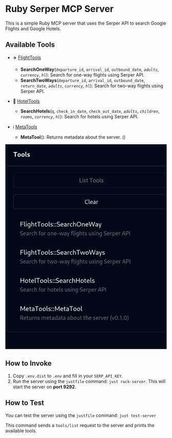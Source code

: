 # Ruby Serper MCP Server

This is a simple Ruby MCP server that uses the Serper API to search Google Flights and Google Hotels.

## Available Tools

*   ✈️ [FlightTools](lib/flight_tools.rb)
    *   **SearchOneWay**(`departure_id`, `arrival_id`, `outbound_date`, *`adults`*, *`currency`*, *`hl`*): Search for one-way flights using Serper API.
    *   **SearchTwoWays**(`departure_id`, `arrival_id`, `outbound_date`, `return_date`, *`adults`*, *`currency`*, *`hl`*): Search for two-way flights using Serper API.

*   🏨 [HotelTools](lib/hotel_tools.rb)
    *   **SearchHotels**(`q`, `check_in_date`, `check_out_date`, *`adults`*, *`children`*, *`rooms`*, *`currency`*, *`hl`*): Search for hotels using Serper API.

*   ℹ️ [MetaTools](lib/meta_tools.rb)
    *   **MetaTool**(): Returns metadata about the server. ()


![alt text](image.png)

## How to Invoke

1.  Copy `.env.dist` to `.env` and fill in your `SERP_API_KEY`.
2.  Run the server using the `justfile` command: `just rack-server`. This will start the server on **port 9292**.

## How to Test

You can test the server using the `justfile` command: `just test-server`

This command sends a `tools/list` request to the server and prints the available tools.
